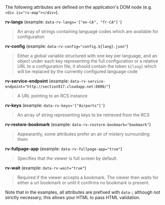 The following attributes are defined on the application's DOM node (e.g. `<div is="rv-map"></div>`).

**rv-langs** (example: `data-rv-langs='["en-CA", "fr-CA"]'`)
> An array of strings containing language codes which are available for configuration

**rv-config** (example: `data-rv-config="config.${lang}.json"`)
> Either a global variable structured with one key per language, and an object under each key representing the full configuration or a relative URL to a configuration file, it should contain the token `${lang}` which will be replaced by the currently configured language code

**rv-service-endpoint** (example: `data-rv-service-endpoint="http://section917.cloudapp.net:8000/"`)
> A URL pointing to an RCS instance

**rv-keys** (example: `data-rv-keys='["Airports"]'`)
> An array of string representing keys to be retrieved from the RCS

**rv-restore-bookmark** (example: `data-rv-restore-bookmark="bookmark"`)
> Appearantly, some attributes prefer an air of mistery surrounding them

**rv-fullpage-app** (example: `data-rv-fullpage-app="true"`)
> Specifies that the viewer is full screen by default. 

**rv-wait** (example: `data-rv-wait="true"`)
> Required if the viewer accepts a bookmark. The viewer then waits for either a url bookmark or until it confirms no bookmark is present. 


Note that in the examples, all attributes are prefixed with `data-`; although not strictly necessary, this allows your HTML to pass HTML validation.